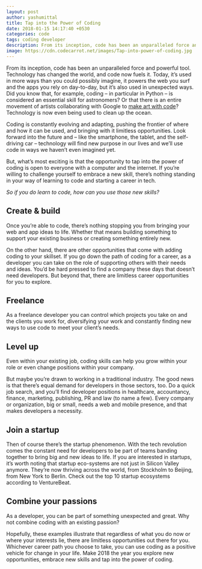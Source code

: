 ```yaml
---
layout: post
author: yashumittal
title: Tap into the Power of Coding
date: 2018-01-15 14:17:40 +0530
categories: code
tags: coding developer
description: From its inception, code has been an unparalleled force and powerful tool. Technology has changed the world
image: https://cdn.codecarrot.net/images/Tap-into-power-of-coding.jpg
---
```


From its inception, code has been an unparalleled force and powerful tool. Technology has changed the world, and code now fuels it. Today, it’s used in more ways than you could possibly imagine, it powers the web you surf and the apps you rely on day-to-day, but it’s also used in unexpected ways. Did you know that, for example, coding – in particular in Python – is considered an essential skill for astronomers? Or that there is an entire movement of artists collaborating with Google to [make art with code](//devart.withgoogle.com/)? Technology is now even being used to clean up the ocean.

Coding is constantly evolving and adapting, pushing the frontier of where and how it can be used, and bringing with it limitless opportunities. Look forward into the future and – like the smartphone, the tablet, and the self-driving car – technology will find new purpose in our lives and we’ll use code in ways we haven’t even imagined yet.

But, what’s most exciting is that the opportunity to tap into the power of coding is open to everyone with a computer and the internet. If you’re willing to challenge yourself to embrace a new skill, there’s nothing standing in your way of learning to code and starting a career in tech.

*So if you do learn to code, how can you use those new skills?*

## Create & build

Once you’re able to code, there’s nothing stopping you from bringing your web and app ideas to life. Whether that means building something to support your existing business or creating something entirely new. 

On the other hand, there are other opportunities that come with adding coding to your skillset. If you go down the path of coding for a career, as a developer you can take on the role of supporting others with their needs and ideas. You’d be hard pressed to find a company these days that doesn’t need developers. But beyond that, there are limitless career opportunities for you to explore.

## Freelance

As a freelance developer you can control which projects you take on and the clients you work for, diversifying your work and constantly finding new ways to use code to meet your client’s needs.   

## Level up

Even within your existing job, coding skills can help you grow within your role or even change positions within your company.

But maybe you’re drawn to working in a traditional industry. The good news is that there’s equal demand for developers in those sectors, too. Do a quick job search, and you’ll find developer positions in healthcare, accountancy, finance, marketing, publishing, PR and law (to name a few). Every company or organization, big or small, needs a web and mobile presence, and that makes developers a necessity.

## Join a startup

Then of course there’s the startup phenomenon. With the tech revolution comes the constant need for developers to be part of teams banding together to bring big and new ideas to life. If you are interested in startups, it’s worth noting that startup eco-systems are not just in Silicon Valley anymore. They’re now thriving across the world, from Stockholm to Beijing, from New York to Berlin. Check out the top 10 startup ecosystems according to VentureBeat.

## Combine your passions

As a developer, you can be part of something unexpected and great. Why not combine coding with an existing passion?

Hopefully, these examples illustrate that regardless of what you do now or where your interests lie, there are limitless opportunities out there for you. Whichever career path you choose to take, you can use coding as a positive vehicle for change in your life. Make 2018 the year you explore new opportunities, embrace new skills and tap into the power of coding.

